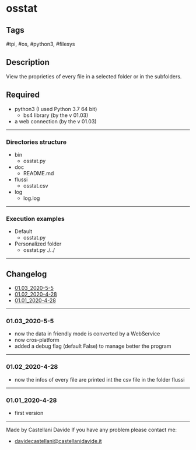 # osstat

## Tags
 #tpi, #os, #python3, #filesys

## Description
View the proprieties of every file in a selected folder or in the subfolders.

## Required
 - python3 (I used Python 3.7 64 bit)
   - bs4 library (by the v 01.03) 
 - a web connection (by the v 01.03)

---
### Directories structure
 - bin
	 - osstat.py
 - doc
	 - README.md
 - flussi
     - osstat.csv
 - log
	 - log.log

---
### Execution examples
 - Default
   - osstat.py 
 - Personalized folder
   - osstat.py ./../ 

---
## Changelog
- [01.03_2020-5-5](#01.03_2020-5-5)
- [01.02_2020-4-28](#01.02_2020-4-28)
- [01.01_2020-4-28](#01.01_2020-4-28)

---
### 01.03_2020-5-5
 - now the data in friendly mode is converted by a WebService
 - now cros-platform
 - added a debug flag (default False) to manage better the program

---
### 01.02_2020-4-28
 - now the infos of every file are printed int the csv file in the folder flussi

---
### 01.01_2020-4-28
 - first version

---
Made by Castellani Davide
If you have any problem please contact me:
- davidecastellani@castellanidavide.it